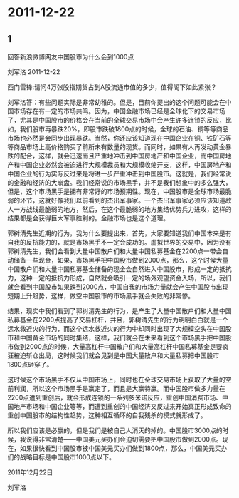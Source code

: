 # 2011-12-22

## 1

回答新浪微博网友中国股市为什么会到1000点 

刘军洛   2011-12-22


西门雷锋:请问4万张股指期货占到A股流通市值的多少，值得阁下如此紧张？


刘军洛答：有些问题实际是非常幼稚的。但是，目前你提出的这个问题可能会在中国市场存在有一定的市场共鸣。因为，中国金融市场已经是全球化下的交易市场了，尤其是中国股市的价格会在当前的全球交易市场中会产生许多连锁的反应，比如，我们股市再暴跌20%，即股市跌破1800点的时候，全球的石油、铜等等商品市场也必然是会同步出现暴跌。当然，你还应该知道现在中国企业在铜、铁矿石等等商品市场上高价格购买了前所未有数量的现货。而同时，如果有人再发动黄金暴跌的配合，这样，就会迅速而且严重地冲击到中国房地产和中国企业，而中国房地产和中国企业必然会被迫进行大规模裁员和大规模收缩开支，这样，中国房地产和中国企业的行为实际反过来是将进一步严重冲击到中国股市。这就是，我们经常说的金融和经济的大崩盘。我们经常说的市场黑手，并不是我们想象中的多么强大，但是，这个市场黑手是拥有非常好的市场预期性。现在，中国股市是全球市场最脆弱的环节，这就好像我们以前看到的杰出军事家。一个杰出军事家必须应该知道敌人一方战线最脆弱的地方，然后，在这个最脆弱的地方集结优势兵力进攻，这样的结果都是会获得巨大军事胜利的。金融市场也是这个道理。


郭树清先生近期的行为，我为什么要提出来，首先，大家要知道我们中国本来是有自我的反抗能力的，就是市场黑手不一定会成功的。虚拟世界的交易中，因为没有郭树清先生，我们会看到大量中国散户们和大量中国私募基金在2200点一带会自动储备一些现金，如果，市场黑手把中国股市做到2000点，那么，这个时候大量中国散户们和大量中国私募基金储备的现金会自然进入中国股市，形成一定的抵抗力，这种一定的抵抗力形成，自然就会吸引一定的场外观望资金入场，所以，我们就会看到中国股市如果跌到2000点，中国自我的市场力量就会产生中国股市出现短期上升趋势，这样，做空中国股市的市场黑手就会失败的非常惨。

结果，现实中我们看到了郭树清先生的行为，是产生了大量中国散户们和大量中国私募基金在2200点提高了交易杠杆，并且，郭树清先生的行为明明白白就是一个远水救近火的行为，而这个远水救近火的行为中却同时出现了大规模空头在中国股市和中国黄金市场的同时集结，这样，我们就会在未来看到这个市场黑手把中国股市做到2000点的时候，大量高杠杆中国散户们和大量高杠杆中国私募基金是要疯狂被迫斩仓出局，这时候我们就会见到是中国大量散户和大量私募把中国股市1800点砸穿了。

这时候这个市场黑手不仅从中国市场上，同时也在全球交易市场上获取了大量的空前利润，所以这个市场黑手是赢定了，而且是大赢特赢。而中国股市做多力量在2200点遭到重创后，就会形成连锁的一系列多米诺反应，重创中国消费市场、中国地产市场和中国企业等等，而遭到重创的中国经济又反过来开始真正形成致命的重创中国股市的结构性趋势，这种相互循环的自我残杀的模式就形成了。

所以我们应该是必赢的，但是我们是被自己人消灭的掉的。中国股市3000点的时候，我说得非常清楚——中国美元买办们会迫切需要把中国股市做到2000点。现在，如果很快看到中国股市被中国美元买办们做到1800点，那么，中国美元买办们的战略目标是中国股市1000点以下。


2011年12月22日


刘军洛

